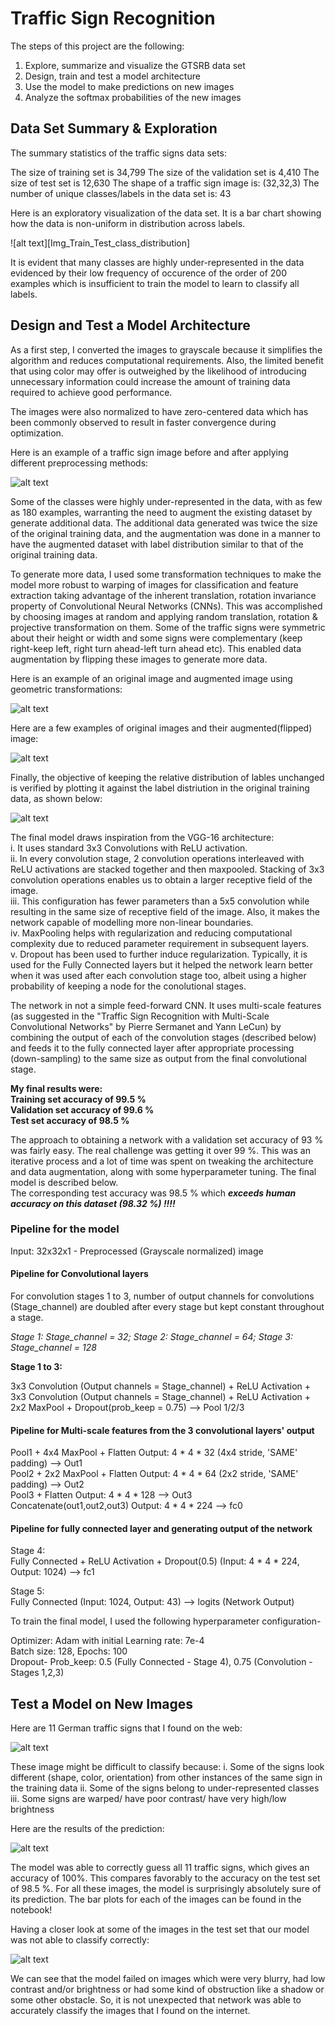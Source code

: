 
# Traffic Sign Recognition

The steps of this project are the following:

1. Explore, summarize and visualize the GTSRB data set
2. Design, train and test a model architecture
3. Use the model to make predictions on new images
4. Analyze the softmax probabilities of the new images

[//]: # (Image References)

[image1]: Img_Train_Test_class_distribution.jpg "Data labels ditribution plot"
[image2]: ./Result_images/Img_Preprocessing.jpg "Original vs Preprocessed image"
[image3]: ./Result_images/Img_Geom_transform.jpg "Original vs Geometric transformed images"
[image4]: ./Result_images/Img_Flipping.jpg "Original vs flipped images"
[image5]: ./Result_images/Img_Train_original_augmented_distribution.jpg "Augmented data labels ditribution plot"
[image6]: ./Result_images/Img_custom.jpg "Custom new images taken from the web"
[image7]: ./Result_images/Img_Predictions.jpg "Prediction labels for new custom images"
[image8]: ./Result_images/Img_Test_failure_sample.jpg "Visualization of misclassified images"

## Data Set Summary & Exploration

The summary statistics of the traffic signs data sets:

The size of training set is 34,799
The size of the validation set is 4,410
The size of test set is 12,630
The shape of a traffic sign image is: (32,32,3)
The number of unique classes/labels in the data set is: 43

Here is an exploratory visualization of the data set. It is a bar chart showing how the data is non-uniform in distribution across labels. 

![alt text][Img_Train_Test_class_distribution]

It is evident that many classes are highly under-represented in the data evidenced by their low frequency of occurence of the order of 200 examples which is insufficient to train the model to learn to classify all labels.

## Design and Test a Model Architecture

As a first step, I converted the images to grayscale because it simplifies the algorithm and reduces computational requirements. Also, the limited benefit that using color may offer is outweighed by the likelihood of introducing unnecessary information could increase the amount of training data required to achieve good performance.

The images were also normalized to have zero-centered data which has been commonly observed to result in faster convergence during optimization. 

Here is an example of a traffic sign image before and after applying different preprocessing methods:

![alt text][image2]

Some of the classes were highly under-represented in the data, with as few as 180 examples, warranting the need to augment the existing dataset by generate additional data. The additional data generated was twice the size of the original training data, and the augmentation was done in a manner to have the augmented dataset with label distribution similar to that of the original training data. 

To generate more data, I used some transformation techniques to make the model more robust to warping of images for classification and feature extraction taking advantage of the inherent translation, rotation invariance property of Convolutional Neural Networks (CNNs). This was accomplished by choosing images at random and applying random translation, rotation & projective transformation on them. Some of the traffic signs were symmetric about their height or width and some signs were complementary (keep right-keep left, right turn ahead-left turn ahead etc). This enabled data augmentation by flipping these images to generate more data. 

Here is an example of an original image and augmented image using geometric transformations:

![alt text][image3]

Here are a few examples of original images and their augmented(flipped) image:

![alt text][image4]

Finally, the objective of keeping the relative distribution of lables unchanged is verified by plotting it against the label distriution in the original training data, as shown below:

![alt text][image5]

The final model draws inspiration from the VGG-16 architecture: <br />
i.   It uses standard 3x3 Convolutions with ReLU activation. <br />
ii.  In every convolution stage, 2 convolution operations interleaved with ReLU activations are stacked together and then maxpooled. Stacking of 3x3 convolution operations enables us to obtain a larger receptive field of the image. <br />
iii. This configuration has fewer parameters than a 5x5 convolution while resulting in the same size of receptive field of the image. Also, it makes the network capable of modelling more non-linear boundaries. <br />
iv.  MaxPooling helps with regularization and reducing computational complexity due to reduced parameter requirement in subsequent layers. <br />
v.   Dropout has been used to further induce regularization. Typically, it is used for the Fully Connected layers but it helped the network learn better when it was used after each convolution stage too, albeit using a higher probability of keeping a node for the conolutional stages.

The network in not a simple feed-forward CNN. It uses multi-scale features (as suggested in the "Traffic Sign Recognition with Multi-Scale Convolutional Networks" by Pierre Sermanet and Yann LeCun) by combining the output of each of the convolution stages (described below) and feeds it to the fully connected layer after appropriate processing (down-sampling) to the same size as output from the final convolutional stage. 

**My final results were:** <br />
**Training set accuracy of 99.5 %** <br />
**Validation set accuracy of 99.6 %** <br />
**Test set accuracy of 98.5 %** <br />

The approach to obtaining a network with a validation set accuracy of 93 % was fairly easy. The real challenge was getting it over 99 %. This was an iterative process and a lot of time was spent on tweaking the architecture and data augmentation, along with some hyperparameter tuning. The final model is described below. <br />
The corresponding test accuracy was 98.5 % which __*exceeds human accuracy on this dataset (98.32 %) !!!!*__

### Pipeline for the model

Input:  32x32x1 - Preprocessed (Grayscale normalized) image

#### Pipeline for Convolutional layers

For convolution stages 1 to 3, number of output channels for convolutions (Stage_channel) are doubled after every stage but kept constant throughout a stage.

*Stage 1: Stage_channel = 32; Stage 2: Stage_channel = 64; Stage 3: Stage_channel = 128*

**Stage 1 to 3:**

3x3 Convolution (Output channels = Stage_channel) +  ReLU Activation  + <br />
3x3 Convolution (Output channels = Stage_channel) +  ReLU Activation  + <br />
2x2 MaxPool +  Dropout(prob_keep = 0.75)    --> Pool 1/2/3

#### Pipeline for Multi-scale features from the 3 convolutional layers' output

Pool1 + 4x4 MaxPool + Flatten      Output:  4 * 4 * 32 (4x4 stride, 'SAME' padding)  --> Out1 <br />
Pool2 + 2x2 MaxPool + Flatten      Output:  4 * 4 * 64 (2x2 stride, 'SAME' padding)  --> Out2 <br />
Pool3 + Flatten                    Output:  4 * 4 * 128                              --> Out3 <br />
Concatenate(out1,out2,out3)        Output:  4 * 4 * 224                              --> fc0

#### Pipeline for fully connected layer and generating output of the network
Stage 4: <br />
Fully Connected + ReLU Activation + Dropout(0.5) (Input: 4 * 4 * 224, Output: 1024)       --> fc1

Stage 5: <br />
Fully Connected                                  (Input: 1024, Output: 43)                --> logits (Network Output)

To train the final model, I used the following hyperparameter configuration-

Optimizer: Adam with initial Learning rate: 7e-4 <br />
Batch size: 128, Epochs: 100 <br />
Dropout- Prob_keep: 0.5 (Fully Connected - Stage 4), 0.75 (Convolution - Stages 1,2,3)

## Test a Model on New Images

Here are 11 German traffic signs that I found on the web:

![alt text][image6]

These image might be difficult to classify because:
i.   Some of the signs look different (shape, color, orientation) from other instances of the same sign in the training data
ii.  Some of the signs belong to under-represented classes
iii. Some signs are warped/ have poor contrast/ have very high/low brightness

Here are the results of the prediction:

![alt text][image7]

The model was able to correctly guess all 11 traffic signs, which gives an accuracy of 100%. This compares favorably to the accuracy on the test set of 98.5 %. For all these images, the model is surprisingly absolutely sure of its prediction. The bar plots for each of the images can be found in the notebook!

Having a closer look at some of the images in the test set that our model was not able to classify correctly:

![alt text][image8]

We can see that the model failed on images which were very blurry, had low contrast and/or brightness or had some kind of obstruction like a shadow or some other obstacle. So, it is not unexpected that network was able to accurately classify the images that I found on the internet.

